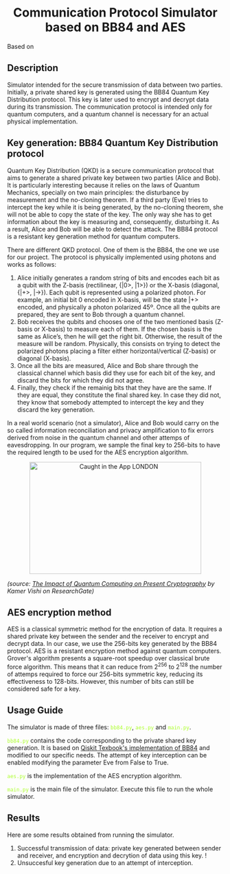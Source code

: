 <h1 align="center"> Communication Protocol Simulator based on BB84 and AES </h1>

Based on 

## Description
Simulator intended for the secure transmission of data between two parties. Initially, a private shared key is generated using the BB84 Quantum Key Distribution protocol. This key is later used to encrypt and decrypt data during its transmission. The communication protocol is intended only for quantum computers, and a quantum channel is necessary for an actual physical implementation.

## Key generation: BB84 Quantum Key Distribution protocol

Quantum Key Distribution (QKD) is a secure communication protocol that aims to generate a shared private key between two parties (Alice and Bob). It is particularly interesting because it relies on the laws of Quantum Mechanics, specially on two main principles: the disturbance by measurement and the no-cloning theorem. If a third party (Eve) tries to intercept the key while it is being generated, by the no-cloning theorem, she will not be able to copy the state of the key. The only way she has to get information about the key is measuring and, consequently, disturbing it. As a result, Alice and Bob will be able to detect the attack. The BB84 protocol is a resistant key generation method for quantum computers.

There are different QKD protocol. One of them is the BB84, the one we use for our project. The protocol is physically implemented using photons and works as follows:

1. Alice initially generates a random string of bits and encodes each bit as a qubit with the Z-basis (rectilinear, {|0>, |1>}) or the X-basis (diagonal, {|+>, |->}). Each qubit is represented using a polarized photon. For example, an initial bit 0 encoded in X-basis, will be the state |+> encoded, and physically a photon polarized 45º. Once all the qubits are prepared, they are sent to Bob through a quantum channel.
2. Bob receives the qubits and chooses one of the two mentioned basis (Z-basis or X-basis) to measure each of them. If the chosen basis is the same as Alice’s, then he will get the right bit. Otherwise, the result of the measure will be random. Physically, this consists on trying to detect the polarized photons placing a filter either horizontal/vertical (Z-basis) or diagonal (X-basis).
3. Once all the bits are measured, Alice and Bob share through the classical channel which basis did they use for each bit of the key, and discard the bits for which they did not agree.
4. Finally, they check if the remainig bits that they have are the same. If they are equal, they constitute the final shared key. In case they did not, they know that somebody attempted to intercept the key and they discard the key generation.

In a real world scenario (not a simulator), Alice and Bob would carry on the so called information reconciliation and privacy amplification to fix errors derived from noise in the quantum channel and other attemps of eavesdropping. 
In our program, we sample the final key to 256-bits to have the required length to be used for the AES encryption algorithm.


<p align="center">
  <a data-flickr-embed="true" data-header="true" href="https://www.researchgate.net/figure/Key-exchange-in-the-BB84-protocol-implemented-with-polarization-of-photons-adapted-from_fig1_324115273" title="">
    <img src="https://github.com/Jpark99/Quantum_Security/assets/10427379/257c7751-839a-42ac-a252-b19378e0b12f" width="400" height="260" alt="Caught in the App LONDON">
  </a>
</p>

_(source: [The Impact of Quantum Computing on Present Cryptography](https://www.researchgate.net/figure/Key-exchange-in-the-BB84-protocol-implemented-with-polarization-of-photons-adapted-from_fig1_324115273) by Kamer Vishi on ResearchGate)_


## AES encryption method
AES is a classical symmetric method for the encryption of data. It requires a shared private key between the sender and the receiver to encrypt and decrypt data. In our case, we use the 256-bits key generated by the BB84 protocol. AES is a resistant encryption method against quantum computers. Grover's algorithm presents a square-root speedup over classical brute force algorithm. This means that it can reduce from 2<sup>256</sup> to 2<sup>128</sup> the number of attemps required to force our 256-bits symmetric key, reducing its effectiveness to 128-bits. However, this number of bits can still be considered safe for a key.

## Usage Guide
The simulator is made of three files: <code style="color : greenyellow">bb84.py</code>, <code style="color : greenyellow">aes.py</code> and <code style="color : greenyellow">main.py</code>.

<code style="color : greenyellow">bb84.py</code> contains the code corresponding to the private shared key generation. It is based on [Qiskit Texbook's implementation of BB84](https://github.com/Qiskit/textbook/blob/main/notebooks/ch-algorithms/quantum-key-distribution.ipynb) and modified to our specific needs. The attempt of key interception can be enabled modifying the parameter Eve from False to True.

<code style="color : greenyellow">aes.py</code> is the implementation of the AES encryption algorithm.

<code style="color : greenyellow">main.py</code> is the main file of the simulator. Execute this file to run the whole simulator.

## Results
Here are some results obtained from running the simulator.

1. Successful transmission of data: private key generated between sender and receiver, and encryption and decrytion of data using this key.
! 
2. Unsuccesful key generation due to an attempt of interception.

